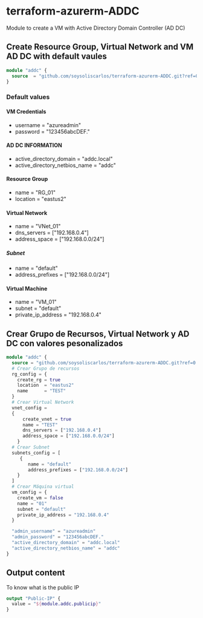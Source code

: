 # terraform-azurerm-ADDC

Module to create a VM with Active Directory Domain Controller (AD DC)

## Create Resource Group, Virtual Network and VM AD DC with default vaules

```terraform
module "addc" {
  source  = "github.com/soysoliscarlos/terraform-azurerm-ADDC.git?ref=0.0.2""
}
```

### Default values

#### VM Credentials

- username = "azureadmin"
- password = "123456abcDEF."

#### AD DC INFORMATION

- active_directory_domain = "addc.local"
- active_directory_netbios_name = "addc"

#### Resource Group

- name = "RG_01"
- location = "eastus2"

#### Virtual Network

- name = "VNet_01"
- dns_servers = ["192.168.0.4"]
- address_space = ["192.168.0.0/24"]

##### Subnet

- name = "default"
- address_prefixes = ["192.168.0.0/24"]

#### Virtual Machine

- name = "VM_01"
- subnet = "default"
- private_ip_address = "192.168.0.4"

## Crear Grupo de Recursos, Virtual Network y AD DC con valores pesonalizados

```terraform
module "addc" {
  source = "github.com/soysoliscarlos/terraform-azurerm-ADDC.git?ref=0.0.2"
  # Crear Grupo de recursos
  rg_config = {
    create_rg = true
    location  = "eastus2"
    name      = "TEST"
  }
  # Crear Virtual Network
  vnet_config =
  {
      create_vnet = true
      name = "TEST"
      dns_servers = ["192.168.0.4"]
      address_space = ["192.168.0.0/24"]
    }
  # Crear Subnet
  subnets_config = [
     {
        name = "default"
        address_prefixes = ["192.168.0.0/24"]
    } 
  ]
  # Crear Máquina virtual
  vm_config = {
    create_vm = false
    name = "01"
    subnet = "default"
    private_ip_address = "192.168.0.4"
  }

  "admin_username" = "azureadmin"
  "admin_password" = "123456abcDEF." 
  "active_directory_domain" = "addc.local"
  "active_directory_netbios_name" = "addc"
}
```

## Output content

To know what is the public IP

```terraform
output "Public-IP" {
  value = "${module.addc.publicip}"
}
```
